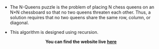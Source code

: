 

- The N-Queens puzzle is the problem of placing N chess queens on an N×N chessboard so that no two queens threaten each other. Thus, a solution requires that no two queens share the same row, column, or diagonal.

- This algorithm is designed using recursion.


**<p align='center'>You can find the website live <a href="https://mrinalll.github.io/N-Queen-Visualiser//">here</a></p>**
